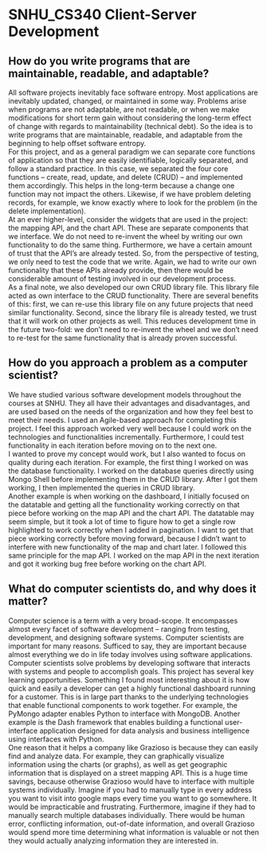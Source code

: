 # SNHU_CS340 Client-Server Development
## How do you write programs that are maintainable, readable, and adaptable? 
All software projects inevitably face software entropy. Most applications are inevitably updated, changed, or maintained in some way. Problems arise when programs are not adaptable, are not readable, or when we make modifications for short term gain without considering the long-term effect of change with regards to maintainability (technical debt). So the idea is to write programs that are maintainable, readable, and adaptable from the beginning to help offset software entropy.  
For this project, and as a general paradigm we can separate core functions of application so that they are easily identifiable, logically separated, and follow a standard practice. In this case, we separated the four core functions – create, read, update, and delete (CRUD) – and implemented them accordingly. This helps in the long-term because a change one function may not impact the others. Likewise, if we have problem deleting records, for example, we know exactly where to look for the problem (in the delete implementation).  
At an ever higher-level, consider the widgets that are used in the project: the mapping API, and the chart API. These are separate components that we interface. We do not need to re-invent the wheel by writing our own functionality to do the same thing. Furthermore, we have a certain amount of trust that the API’s are already tested. So, from the perspective of testing, we only need to test the code that we write. Again, we had to write our own functionality that these APIs already provide, then there would be considerable amount of testing involved in our development process.  
As a final note, we also developed our own CRUD library file. This library file acted as own interface to the CRUD functionality. There are several benefits of this: first, we can re-use this library file on any future projects that need similar functionality. Second, since the library file is already tested, we trust that it will work on other projects as well. This reduces development time in the future two-fold: we don’t need to re-invent the wheel and we don’t need to re-test for the same functionality that is already proven successful. 

## How do you approach a problem as a computer scientist? 
We have studied various software development models throughout the courses at SNHU. They all have their advantages and disadvantages, and are used based on the needs of the organization and how they feel best to meet their needs. I used an Agile-based approach for completing this project. I feel this approach worked very well because I could work on the technologies and functionalities incrementally. Furthermore, I could test functionality in each iteration before moving on to the next one.  
I wanted to prove my concept would work, but I also wanted to focus on quality during each iteration. For example, the first thing I worked on was the database functionality. I worked on the database queries directly using Mongo Shell before implementing them in the CRUD library. After I got them working, I then implemented the queries in CRUD library.  
Another example is when working on the dashboard, I initially focused on the datatable and getting all the functionality working correctly on that piece before working on the map API and the chart API. The datatable may seem simple, but it took a lot of time to figure how to get a single row highlighted to work correctly when I added in pagination. I want to get that piece working correctly before moving forward, because I didn’t want to interfere with new functionality of the map and chart later. I followed this same principle for the map API. I worked on the map API in the next iteration and got it working bug free before working on the chart API.


## What do computer scientists do, and why does it matter?
Computer science is a term with a very broad-scope. It encompasses almost every facet of software development – ranging from testing, development, and designing software systems. Computer scientists are important for many reasons. Sufficed to say, they are important because almost everything we do in life today involves using software applications. Computer scientists solve problems by developing software that interacts with systems and people to accomplish goals.
This project has several key learning opportunities. Something I found most interesting about it is how quick and easily a developer can get a highly functional dashboard running for a customer. This is in large part thanks to the underlying technologies that enable functional components to work together. For example, the PyMongo adapter enables Python to interface with MongoDB. Another example is the Dash framework that enables building a functional user-interface application designed for data analysis and business intelligence using interfaces with Python.  
One reason that it helps a company like Grazioso is because they can easily find and analyze data. For example, they can graphically visualize information using the charts (or graphs), as well as get geographic information that is displayed on a street mapping API. This is a huge time savings, because otherwise Grazioso would have to interface with multiple systems individually. Imagine if you had to manually type in every address you want to visit into google maps every time you want to go somewhere. It would be impracticable and frustrating. Furthermore, imagine if they had to manually search multiple databases individually. There would be human error, conflicting information, out-of-date information, and overall Grazioso would spend more time determining what information is valuable or not then they would actually analyzing information they are interested in.  






